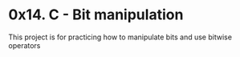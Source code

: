 # 0x14. C - Bit manipulation

This project is for practicing how to manipulate bits and use bitwise operators
